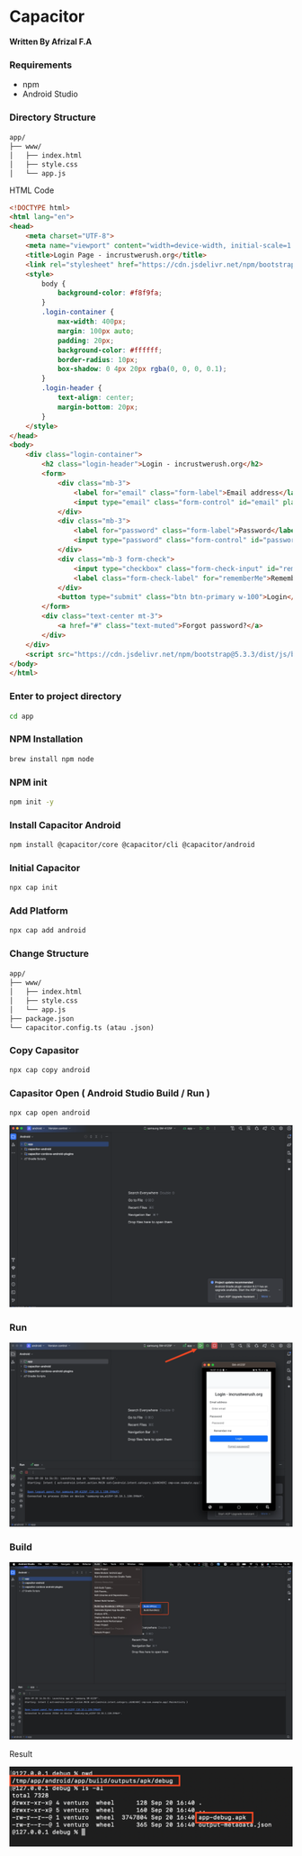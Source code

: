 # Capacitor

**Written By Afrizal F.A**

### Requirements

- npm
- Android Studio

### Directory Structure

```
app/
├── www/
│   ├── index.html
│   ├── style.css
│   └── app.js
```

HTML Code

```html
<!DOCTYPE html>
<html lang="en">
<head>
    <meta charset="UTF-8">
    <meta name="viewport" content="width=device-width, initial-scale=1.0">
    <title>Login Page - incrustwerush.org</title>
    <link rel="stylesheet" href="https://cdn.jsdelivr.net/npm/bootstrap@5.3.3/dist/css/bootstrap.min.css">
    <style>
        body {
            background-color: #f8f9fa;
        }
        .login-container {
            max-width: 400px;
            margin: 100px auto;
            padding: 20px;
            background-color: #ffffff;
            border-radius: 10px;
            box-shadow: 0 4px 20px rgba(0, 0, 0, 0.1);
        }
        .login-header {
            text-align: center;
            margin-bottom: 20px;
        }
    </style>
</head>
<body>
    <div class="login-container">
        <h2 class="login-header">Login - incrustwerush.org</h2>
        <form>
            <div class="mb-3">
                <label for="email" class="form-label">Email address</label>
                <input type="email" class="form-control" id="email" placeholder="Enter email" required>
            </div>
            <div class="mb-3">
                <label for="password" class="form-label">Password</label>
                <input type="password" class="form-control" id="password" placeholder="Password" required>
            </div>
            <div class="mb-3 form-check">
                <input type="checkbox" class="form-check-input" id="rememberMe">
                <label class="form-check-label" for="rememberMe">Remember me</label>
            </div>
            <button type="submit" class="btn btn-primary w-100">Login</button>
        </form>
        <div class="text-center mt-3">
            <a href="#" class="text-muted">Forgot password?</a>
        </div>
    </div>
    <script src="https://cdn.jsdelivr.net/npm/bootstrap@5.3.3/dist/js/bootstrap.bundle.min.js"></script>
</body>
</html>

```

### Enter to project directory

```bash
cd app
```

### NPM Installation

```bash
brew install npm node
```

### NPM init

```bash
npm init -y
```

### Install Capacitor Android

```bash
npm install @capacitor/core @capacitor/cli @capacitor/android
```

### Initial Capacitor

```bash
npx cap init
```

### Add Platform

```bash
npx cap add android
```

### Change Structure

```
app/
├── www/
│   ├── index.html
│   ├── style.css
│   └── app.js
├── package.json
└── capacitor.config.ts (atau .json)
```

### Copy Capasitor

```bash
npx cap copy android
```

### Capasitor Open ( Android Studio Build / Run )

```bash
npx cap open android
```

![1726824857284](image/Capacitor/1726824857284.png)

### Run

![1726825076888](image/Capacitor/1726825076888.png)

### Build

![1726825198626](image/Capacitor/1726825198626.png)

Result

![1726825341676](image/Capacitor/1726825341676.png)
